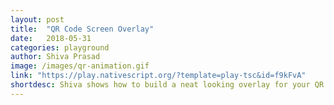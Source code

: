 ```yaml
---
layout: post
title:  "QR Code Screen Overlay"
date:   2018-05-31
categories: playground
author: Shiva Prasad
image: /images/qr-animation.gif
link: "https://play.nativescript.org/?template=play-tsc&id=f9kFvA"
shortdesc: Shiva shows how to build a neat looking overlay for your QR Code scanning screen
---
```

